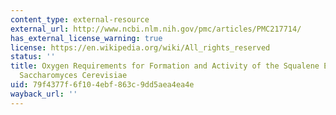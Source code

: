 ```yaml
---
content_type: external-resource
external_url: http://www.ncbi.nlm.nih.gov/pmc/articles/PMC217714/
has_external_license_warning: true
license: https://en.wikipedia.org/wiki/All_rights_reserved
status: ''
title: Oxygen Requirements for Formation and Activity of the Squalene Epoxidase in
  Saccharomyces Cerevisiae
uid: 79f4377f-6f10-4ebf-863c-9dd5aea4ea4e
wayback_url: ''
---
```

